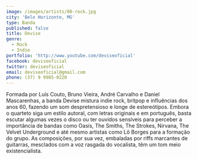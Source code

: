 ```yaml
---
image: /images/artists/80-rock.jpg
city: 'Belo Horizonte, MG'
type: Banda
published: false
title: Devise
genre:
  - Rock
  - Indie
portfolio: 'http://www.youtube.com/deviseoficial'
facebook: deviseoficial
twitter: deviseoficial
email: deviseoficial@gmail.com
phone: (37) 9 9985-0220
---
```

Formada por Luís Couto, Bruno Vieira, André Carvalho e Daniel Mascarenhas, a banda Devise mistura indie rock, britpop e influências dos anos 60, fazendo um som despretensioso e longe de estereótipos. Embora o quarteto siga um estilo autoral, com letras originais e em português, basta escutar algumas vezes o disco ou ter ouvidos sensíveis para perceber a importância de bandas como Oasis, The Smiths, The Strokes, Nirvana, The Velvet Underground e até mesmo artistas como Lô Borges para a formação do grupo. As composições, por sua vez, embaladas por riffs marcantes de guitarras, mesclados com a voz rasgada do vocalista, têm um tom meio existencialista.

